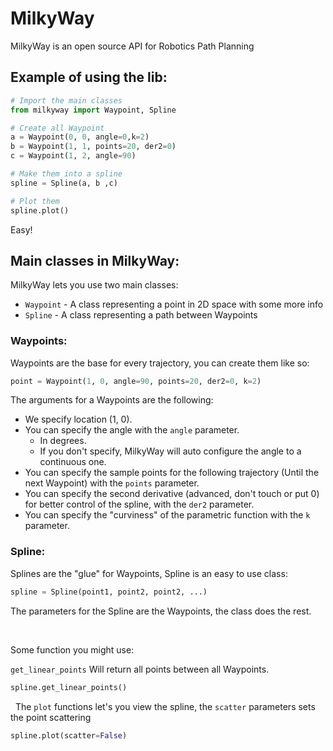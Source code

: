 # MilkyWay
MilkyWay is an open source API for Robotics Path Planning

## Example of using the lib:

```python
# Import the main classes
from milkyway import Waypoint, Spline

# Create all Waypoint 
a = Waypoint(0, 0, angle=0,k=2)
b = Waypoint(1, 1, points=20, der2=0)
c = Waypoint(1, 2, angle=90)

# Make them into a spline
spline = Spline(a, b ,c)

# Plot them
spline.plot()
```

Easy!

## Main classes in MilkyWay:
MilkyWay lets you use two main classes:
  - `Waypoint` - A class representing a point in 2D space with some more info
  - `Spline` - A class representing a path between Waypoints

### Waypoints:
Waypoints are the base for every trajectory, you can create them like so:
```python
point = Waypoint(1, 0, angle=90, points=20, der2=0, k=2)
```
The arguments for a Waypoints are the following:
  - We specify location (1, 0).
  - You can specify the angle with the `angle` parameter. 
    - In degrees.
    - If you don't specify, MilkyWay will auto configure the angle to a continuous one.
  - You can specify the sample points for the following trajectory (Until the next Waypoint) with the `points` parameter.
  - You can specify the second derivative (advanced, don't touch or put 0) for better control of the spline, with the `der2` parameter.
  - You can specify the "curviness" of the parametric function with the `k` parameter.

### Spline:
Splines are the "glue" for Waypoints, Spline is an easy to use class:
```python
spline = Spline(point1, point2, point2, ...)
```

The parameters for the Spline are the Waypoints, the class does the rest.

&nbsp;&nbsp;

Some function you might use:

`get_linear_points` Will return all points between all Waypoints.
```python
spline.get_linear_points()
```
&nbsp;
The `plot` functions let's you view the spline, the `scatter` parameters sets the point scattering
```python
spline.plot(scatter=False)
```

